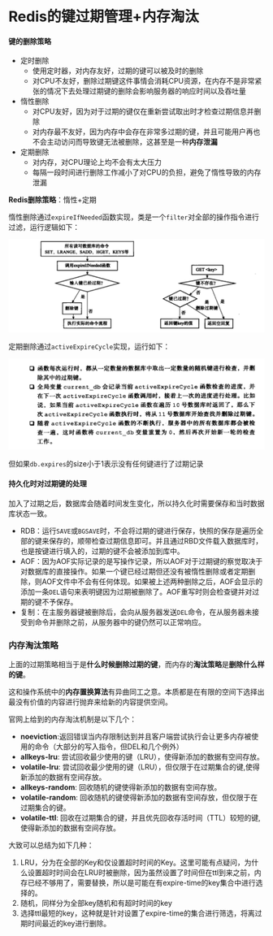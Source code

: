 # Redis的键过期管理+内存淘汰

#### 键的删除策略

- 定时删除
  - 使用定时器，对内存友好，过期的键可以被及时的删除
  - 对CPU不友好，删除过期键这件事情会消耗CPU资源，在内存不是非常紧张的情况下去处理过期键的删除会影响服务器的响应时间以及吞吐量
- 惰性删除
  - 对CPU友好，因为对于过期的键仅在重新尝试取出时才检查过期信息并删除
  - 对内存最不友好，因为内存中会存在非常多过期的键，并且可能用户再也不会主动访问而导致键无法被删除，这甚至是一种**内存泄漏**
- 定期删除
  - 对内存，对CPU理论上均不会有太大压力
  - 每隔一段时间进行删除工作减小了对CPU的负担，避免了惰性导致的内存泄漏

**Redis删除策略**：惰性+定期

惰性删除通过`expireIfNeeded`函数实现，类是一个`filter`对全部的操作指令进行过滤，运行逻辑如下：

![image-20200613114643091](../static/Redis/惰性删除.png)

定期删除通过`activeExpireCycle`实现，运行如下：

![image-20200613115009084](../static/Redis/定期删除.png)

但如果`db.expires`的size小于1表示没有任何键进行了过期记录

#### 持久化时对过期键的处理

加入了过期之后，数据库会随着时间发生变化，所以持久化时需要保存和当时数据库状态一致。

- RDB：运行`SAVE`或`BGSAVE`时，不会将过期的键进行保存，快照的保存是遍历全部的键来保存的，顺带检查过期信息即可。并且通过RBD文件载入数据库时，也是按键进行填入的，过期的键不会被添加到库中。
- AOF：因为AOF实际记录的是写操作记录，所以AOF对于过期键的察觉取决于对数据库的直接操作。如果一个键已经过期但还没有被惰性删除或者定期删除，则AOF文件中不会有任何体现。如果被上述两种删除之后，AOF会显示的添加一条`DEL`语句来表明键因为过期被删除了。AOF重写时则会检查键并对过期的键不予保存。
- 复制：在主服务器键被删除后，会向从服务器发送`DEL`命令，在从服务器未接受到命令并删除之前，从服务器中的键仍然可以正常响应。

### 内存淘汰策略

上面的过期策略相当于是**什么时候删除过期的键**，而内存的**淘汰策略**是**删除什么样的键**。

这和操作系统中的**内存置换算法**有异曲同工之意。本质都是在有限的空间下选择出最没有价值的内容进行抛弃来给新的内容提供空间。

官网上给到的内存淘汰机制是以下几个：

- **noeviction**:返回错误当内存限制达到并且客户端尝试执行会让更多内存被使用的命令（大部分的写入指令，但DEL和几个例外）
- **allkeys-lru**: 尝试回收最少使用的键（LRU），使得新添加的数据有空间存放。
- **volatile-lru**: 尝试回收最少使用的键（LRU），但仅限于在过期集合的键,使得新添加的数据有空间存放。
- **allkeys-random**: 回收随机的键使得新添加的数据有空间存放。
- **volatile-random**: 回收随机的键使得新添加的数据有空间存放，但仅限于在过期集合的键。
- **volatile-ttl**: 回收在过期集合的键，并且优先回收存活时间（TTL）较短的键,使得新添加的数据有空间存放。

大致可以总结为如下几种：

1. LRU，分为在全部的Key和仅设置超时时间的Key。这里可能有点疑问，为什么设置超时时间会在LRU时被删除，因为虽然设置了时间但在ttl到来之前，内存已经不够用了，需要替换，所以是可能在有expire-time的key集合中进行选择的。
2. 随机，同样分为全部key随机和有超时时间的key
3. 选择ttl最短的key，这种就是针对设置了expire-time的集合进行筛选，将离过期时间最近的key进行删除。